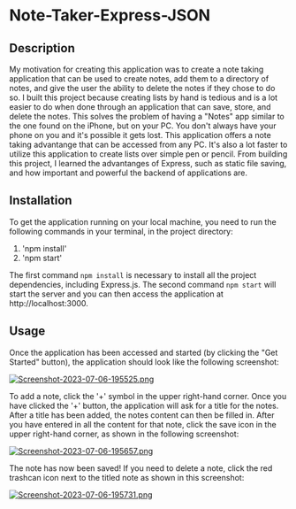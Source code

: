 # Note-Taker-Express-JSON

## Description
My motivation for creating this application was to create a note taking application that can be used to create notes, add them to a directory of notes, and give the user the ability to delete the notes if they chose to do so. I built this project because creating lists by hand is tedious and is a lot easier to do when done through an application that can save, store, and delete the notes. This solves the problem of having a "Notes" app similar to the one found on the iPhone, but on your PC. You don't always have your phone on you and it's possible it gets lost. This application offers a note taking advantange that can be accessed from any PC. It's also a lot faster to utilize this application to create lists over simple pen or pencil. From building this project, I learned the advantanges of Express, such as static file saving, and how important and powerful the backend of applications are.

## Installation
To get the application running on your local machine, you need to run the following commands in your terminal, in the project directory:

1) 'npm install'
2) 'npm start'

The first command `npm install` is necessary to install all the project dependencies, including Express.js. The second command `npm start` will start the server and you can then access the application at http://localhost:3000.

## Usage

Once the application has been accessed and started (by clicking the "Get Started" button), the application should look like the following screenshot:

[![Screenshot-2023-07-06-195525.png](https://i.postimg.cc/YqBN37RV/Screenshot-2023-07-06-195525.png)](https://postimg.cc/yWnS1wwX)

To add a note, click the '+' symbol in the upper right-hand corner. Once you have clicked the '+' button, the application will ask for a title for the notes. After a title has been added, the notes content can then be filled in. After you have entered in all the content for that note, click the save icon in the upper right-hand corner, as shown in the following screenshot:

[![Screenshot-2023-07-06-195657.png](https://i.postimg.cc/hPGDNz27/Screenshot-2023-07-06-195657.png)](https://postimg.cc/9zvH7M5W)


The note has now been saved! If you need to delete a note, click the red trashcan icon next to the titled note as shown in this screenshot:

[![Screenshot-2023-07-06-195731.png](https://i.postimg.cc/C5rgw7cn/Screenshot-2023-07-06-195731.png)](https://postimg.cc/PvDc4Wsd)
